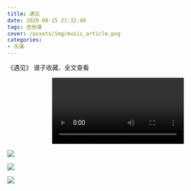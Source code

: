 ```yaml
---
title: 遇见
date: 2020-08-15 21:32:48
tags: 吉他谱
cover: /assets/img/music_article.png
categories: 
- 乐谱
---
```


《遇见》
谱子收藏、全文查看<!--more-->

<video src="http://files.yournotes.cn/vedio/%E9%81%87%E8%A7%81.mp4" controls="controls" autoplay="autoplay" style="max-width:100%;display:block;margin-left:auto;margin-right:auto;">您的浏览器不支持视频标签</video>

![](https://gitee.com/Jasper-zh/blogImage/raw/master/%E9%81%87%E8%A7%81%EF%BC%88%E5%90%89%E4%BB%96%E8%B0%B1%EF%BC%89/%E9%81%87%E8%A7%811.jpg)

![](https://gitee.com/Jasper-zh/blogImage/raw/master/%E9%81%87%E8%A7%81%EF%BC%88%E5%90%89%E4%BB%96%E8%B0%B1%EF%BC%89/%E9%81%87%E8%A7%812.jpg)

![](https://gitee.com/Jasper-zh/blogImage/raw/master/%E9%81%87%E8%A7%81%EF%BC%88%E5%90%89%E4%BB%96%E8%B0%B1%EF%BC%89/%E9%81%87%E8%A7%813.jpg)